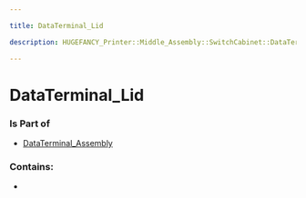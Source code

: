 ```yaml
---

title: DataTerminal_Lid

description: HUGEFANCY_Printer::Middle_Assembly::SwitchCabinet::DataTerminal_Assembly::DataTerminal_Lid

---
```

# DataTerminal_Lid
<script>
    var geoarray = '{"DataTerminal_Lid": {}}';
</script>
<script>
    var basepath = '/assets/HUGEFANCY_Printer/Middle_Assembly/SwitchCabinet/DataTerminal_Assembly/';
</script>
<link rel="stylesheet" href="/css/container.css">

<div id="container"></div>

<!-- these are the required scripts for the three.js scene -->
<script src="/lib/three.min.js"></script>
<script src="/lib/OrbitControls.js"></script>
<script src="/lib/RectAreaLightUniformsLib.js"></script>
<!-- this is your app's lib file -->
<script src="/lib/triceratops_app.js"></script>
### Is Part of
- [DataTerminal_Assembly](../DataTerminal_Assembly)  

### Contains:
- [](./DataTerminal_Lid/)

